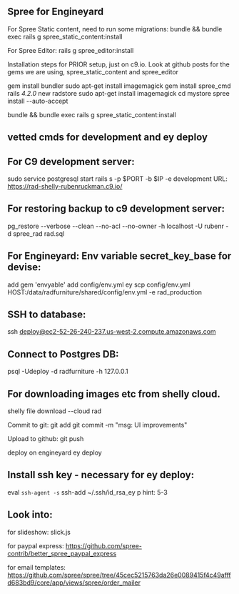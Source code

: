 Spree for Engineyard
-------------------------------------------------------------------

For Spree Static content, need to run some migrations:
bundle && bundle exec rails g spree_static_content:install

For Spree Editor:
rails g spree_editor:install

Installation steps for PRIOR setup, just on c9.io.  Look at github posts for the gems we are using, spree_static_content and spree_editor

gem install bundler
sudo apt-get install imagemagick
gem install spree_cmd
rails _4.2.0_ new radstore
sudo apt-get install imagemagick
cd mystore
spree install --auto-accept

bundle && bundle exec rails g spree_static_content:install

vetted cmds for development and ey deploy
-------------------------------------------------------------------

For C9 development server:
--------------------------
sudo service postgresql start
rails s -p $PORT -b $IP -e development
URL: https://rad-shelly-rubenruckman.c9.io/


For restoring backup to c9 development server:
-------------------------------------------------------------------
pg_restore --verbose --clean --no-acl --no-owner -h localhost -U rubenr -d spree_rad rad.sql


For Engineyard: Env variable secret_key_base for devise:
------------------------------------------
add gem 'envyable'
add config/env.yml
ey scp config/env.yml HOST:/data/radfurniture/shared/config/env.yml -e rad_production

SSH to database:
-----------------------------------
ssh deploy@ec2-52-26-240-237.us-west-2.compute.amazonaws.com

Connect to Postgres DB:
-------------------------------------------
psql -Udeploy -d radfurniture -h 127.0.0.1

For downloading images etc from shelly cloud.
--------------------------------------------------------------------
shelly file download --cloud rad

Commit to git:
git add 
git commit -m "msg: UI improvements"


Upload to github:
git push


deploy on engineyard
ey deploy

Install ssh key - necessary for ey deploy:
----------------------------------------------
eval `ssh-agent -s`
ssh-add ~/.ssh/id_rsa_ey
p hint: 5-3

Look into:
---------------------------------------------
for slideshow:
slick.js

for paypal express:
https://github.com/spree-contrib/better_spree_paypal_express

for email templates:
https://github.com/spree/spree/tree/45cec5215763da26e0089415f4c49afffd683bd9/core/app/views/spree/order_mailer